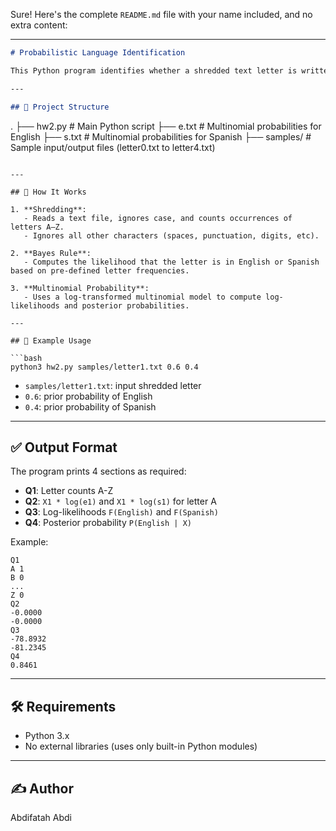 Sure! Here's the complete `README.md` file with your name included, and no extra content:

---

```markdown
# Probabilistic Language Identification

This Python program identifies whether a shredded text letter is written in **English** or **Spanish** using **Bayesian inference** and **multinomial character probabilities**.

---

## 📂 Project Structure

```

.
├── hw2.py                   # Main Python script
├── e.txt                    # Multinomial probabilities for English
├── s.txt                    # Multinomial probabilities for Spanish
├── samples/                 # Sample input/output files (letter0.txt to letter4.txt)

````

---

## 🚀 How It Works

1. **Shredding**: 
   - Reads a text file, ignores case, and counts occurrences of letters A–Z.
   - Ignores all other characters (spaces, punctuation, digits, etc).

2. **Bayes Rule**: 
   - Computes the likelihood that the letter is in English or Spanish based on pre-defined letter frequencies.

3. **Multinomial Probability**:
   - Uses a log-transformed multinomial model to compute log-likelihoods and posterior probabilities.

---

## 🧪 Example Usage

```bash
python3 hw2.py samples/letter1.txt 0.6 0.4
````

* `samples/letter1.txt`: input shredded letter
* `0.6`: prior probability of English
* `0.4`: prior probability of Spanish

---

## ✅ Output Format

The program prints 4 sections as required:

* **Q1**: Letter counts A-Z
* **Q2**: `X1 * log(e1)` and `X1 * log(s1)` for letter A
* **Q3**: Log-likelihoods `F(English)` and `F(Spanish)`
* **Q4**: Posterior probability `P(English | X)`

Example:

```
Q1
A 1
B 0
...
Z 0
Q2
-0.0000
-0.0000
Q3
-78.8932
-81.2345
Q4
0.8461
```

---

## 🛠 Requirements

* Python 3.x
* No external libraries (uses only built-in Python modules)

---

## ✍️ Author

Abdifatah Abdi



